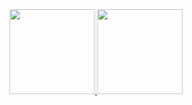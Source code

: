 <div>
  <a href="https://github.com/gabrieljezewski">
  <img height="150em" src="https://github-readme-stats.vercel.app/api?username=gabrieljezewski&show_icons=true&theme=tokyonight&include_all_commits=true&count_private=true"/>
  <img height="150em" src="https://github-readme-stats.vercel.app/api/top-langs/?username=gabrieljezewski&layout=compact&langs_count=7&theme=tokyonight"/>
</div>
